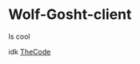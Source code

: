 # Wolf-Gosht-client
Is cool



idk
[TheCode](https://raw.githubusercontent.com/doa69/Wolf-Gosht-client/main/code.txt)
